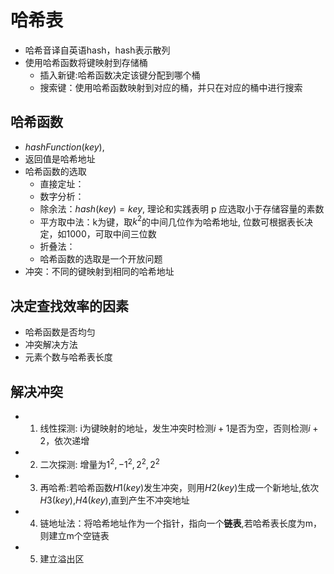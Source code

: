# 哈希表

- 哈希音译自英语hash，hash表示散列
- 使用哈希函数将键映射到存储桶
  - 插入新键:哈希函数决定该键分配到哪个桶
  - 搜索键：使用哈希函数映射到对应的桶，并只在对应的桶中进行搜索
  
## 哈希函数
- $hashFunction(key)$, 
- 返回值是哈希地址
- 哈希函数的选取
  - 直接定址：
  - 数字分析：
  - 除余法：$hash(key) = key % P + b$, 理论和实践表明 p 应选取小于存储容量的素数
  - 平方取中法：k为键，取$k^2$的中间几位作为哈希地址, 位数可根据表长决定，如1000，可取中间三位数
  - 折叠法：
  - 哈希函数的选取是一个开放问题
- 冲突：不同的键映射到相同的哈希地址

## 决定查找效率的因素
- 哈希函数是否均匀
- 冲突解决方法
- 元素个数与哈希表长度

## 解决冲突

- 1. 线性探测: i为键映射的地址，发生冲突时检测$i+1$是否为空，否则检测$i+2$，依次递增
- 2. 二次探测: 增量为$1^2, -1^2, 2^2, 2^2$
- 3. 再哈希:若哈希函数$H1(key)$发生冲突，则用$H2(key)$生成一个新地址,依次$H3(key)$,$H4(key)$,直到产生不冲突地址
- 4. 链地址法：将哈希地址作为一个指针，指向一个**链表**,若哈希表长度为m，则建立m个空链表
- 5. 建立溢出区

